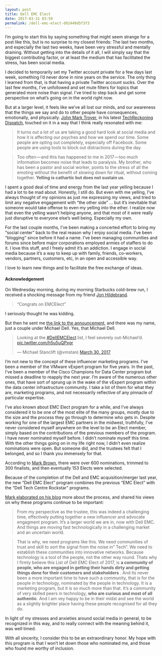 ```yaml
---
layout: post
title: Dell EMC Elect
date: 2017-03-31 03:59
permalink: /dell-emc-elect-d92449d5f3f3
---
```


I’m going to start this by saying something that might seem strange for a post like this, but is no surprise to my closest friends: The last two months, and especially the last two weeks, have been very stressful and mentally draining. Without getting into the details of it all, I will simply say that the biggest contributing factor, or at least the medium that has facilitated the stress, has been social media.

I decided to temporarily set my Twitter account private for a few days last week, something I’d never done in nine years on the service. The only thing I learned from that, is that having a private Twitter account sucks. Over the last few months, I’ve unfollowed and set mute filters for topics that generated more noise than signal. I’ve tried to step back and get some perspective on what’s going on in the world right now.

But at a larger level, it feels like we’ve all lost our minds, and our awareness that the things we say and do to other people have consequences, emotionally, and physically. [John Mark Troyer](https://twitter.com/jtroyer), in his latest [TechReckoning Dispatch](http://us9.campaign-archive2.com/?u=57f5f9c5c4e0a0921fae5a97b&id=0193d3a7fa&e=b9a828892d), touched on it in a way that I think really resonated with me:

> It turns out a lot of us are taking a good hard look at social media and how it is affecting our psyches and how we spend our time. Some people are opting out completely, especially off Facebook. Some people are using tools to block out distractions during the day.

> Too often — and this has happened to me in 2017 — too much information becomes noise that leads to paralysis. My brother, who has been a pastor and social worker, points to the stress of all the emoting without the benefit of slowing down for ritual, without coming together. **Yelling is cathartic but does not sustain us.**

I spent a good deal of time and energy from the last year yelling because I had a lot to be mad about. Honestly, I still do. But even with me yelling, I’ve always thought of my opinions as just me expressing my views, and tried to limit any negative engagement with “the other side” … but it’s inevitable that someone would take offense to even my yelling into the ether. I realize now that even the yelling wasn’t helping anyone, and that most of it were really just disruptive to everyone else’s well being. Especially my own.

For the last couple months, I’ve been making a concerted effort to bring my “social center” back to the real reason why I enjoy social media. I’ve been “blogging” since before it had a name. I’ve been managing communities and forums since before major corporations employed armies of staffers to do it. I love this stuff, and I freely admit it’s an addiction. I engage in social media because it’s a way to keep up with family, friends, co-workers, vendors, partners, customers, etc, in an open and accessible way.

I love to learn new things and to facilitate the free exchange of ideas.

#### Acknowledgement

On Wednesday morning, during my morning Starbucks cold-brew run, I received a shocking message from my friend [Jon Hildebrand](https://twitter.com/snoopj123).

> “Congrats on EMCElect”

I seriously thought he was kidding.

But then he sent me [the link to the announcement](https://community.emc.com/docs/DOC-57425), and there was my name, just a couple under Michael Dell. Yes, that Michael Dell.

<blockquote class="twitter-tweet" data-lang="en"><p lang="en" dir="ltr">Looking at the <a href="https://twitter.com/hashtag/DellEMCElect?src=hash">#DellEMCElect</a> list, I feel severely out-Michael’d. <a href="https://t.co/h5u5uQPxgr">pic.twitter.com/h5u5uQPxgr</a></p>&mdash; Michael Stanclift (@vmstan) <a href="https://twitter.com/vmstan/status/847480671492866049">March 30, 2017</a></blockquote> <script async src="//platform.twitter.com/widgets.js" charset="utf-8"></script>

I’m not new to the concept of these influencer marketing programs. I’ve been a member of the VMware vExpert program for five years. In the past, I’ve been a member of the Cisco Champions for Data Center program but missed a deadline to reapply the next year. I’m aware of the numerous other ones, that have sort of sprung up in the wake of the vExpert program within the data center infrastructure community. I take a lot of them for what they are, marketing programs, and not necessarily reflective of any pinnacle of particular expertise.

I’ve also known about EMC Elect program for a while, and I’ve always considered it to be one of the most elite of the many groups, mostly due to the size and the process they go through to determine who gets in. Despite working for one of the largest EMC partners in the midwest, truthfully, I’ve never considered myself anywhere on the level to be an Elect member, simply based on the contributions of the previous members of the program. I have never nominated myself before. I didn’t nominate myself this time. With the other things going on in my life right now, I didn’t even realize nominations were open. But someone did, and the trustees felt that I belonged, and so I thank you immensely for that.

According to [Mark Brown](https://twitter.com/dathbrun), there were over 600 nominations, trimmed to 300 finalists, and then eventually 153 Elects were selected.

Because of the completion of the Dell and EMC acquisition/merger last year, the new “Dell EMC Elect” program combines the previous “EMC Elect” with the “Dell Tech Centre Rockstar” programs.

[Mark elaborated on his blog](https://baysidechronicle.com/2017/03/29/announcing-the-dell-emc-elect-of-2017/) more about the process, and shared his views on why these programs continue to be important:

> From my perspective as the trustee, this was indeed a challenging time, effectively putting together a new influencer and advocate engagment program. It’s a larger world we are in, now with Dell EMC. And things are moving fast technologically in a challenging market and an uncertain world.

> That is why, we need programs like this. We need communities of trust and skill to sort the signal from the noise in” Tech”. We need to establish these communities into innovative networks. Because technology is a tool of the people, not the other way round. Thats why I firmly believe this List of Dell EMC Elect of 2017, is **a community of people, who are engaged in getting their hands dirty and getting things done for their customers and stakeholders** . And its never been a more important time to have such a community, that is for the people in technology, nominated by the people in technology. It is a marketing program, but it is so much more than that. It’s a community of very skilled peers in technology, **who are curious and most of all authentic**. And I am vey happy to be in their midst and see the world as a slightly brighter place having these people recognised for all they do.

In light of my stresses and anxieties around social media in general, to be recognized in this way, and to really connect with the meaning behind it, was well timed.

With all sincerity, I consider this to be an extraordinary honor. My hope with this program is that I won’t let down those who nominated me, and those who found me worthy of inclusion.
